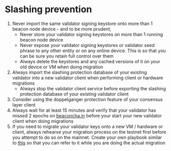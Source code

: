 # Slashing prevention

1. Never import the same validator signing keystore onto more than 1 beacon node device - and to be more prudent,&#x20;
   * Never store your validator signing keystores on more than 1 running beacon node device
   * Never expose your validator signing keystores or validator seed phrase to any other entity or on any online device. This is so that you can be sure you retain full control over them
   * Always delete the keystores and any cached versions of it on your old device or VM when doing migration
2. Always import the slashing protection database of your existing validator into a new validator client when performing client or hardware migrations
   * Always stop the validator client service before exporting the slashing protection database of your existing validator client
3. Consider using the doppelganger protection feature of your consensus layer client
4. Always wait for at least 15 minutes and verify that your validator has missed 2 epochs on [beaconcha.in](https://beaconcha.in/) before your start your new validator client when doing migrations
5. If you need to migrate your validator keys onto a new VM / hardware or client, always rehearse your migration process on the testnet first before you attempt to do so on the mainnet. Create your own playbook similar to [this](https://hackmd.io/0fAqTy8iSIKViJO5HOf3Nw) so that you can refer to it while you are doing the actual migration
